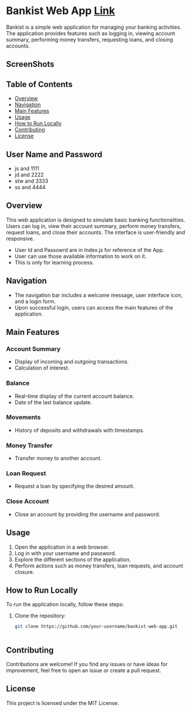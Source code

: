 # Bankist Web App  [Link](https://suresh33661.github.io/WebDevelopment/)

Bankist is a simple web application for managing your banking activities. The application provides features such as logging in, viewing account summary, performing money transfers, requesting loans, and closing accounts.

## ScreenShots


## Table of Contents

- [Overview](#overview)
- [Navigation](#navigation)
- [Main Features](#main-features)
- [Usage](#usage)
- [How to Run Locally](#how-to-run-locally)
- [Contributing](#contributing)
- [License](#license)

## User Name and Password 
- js and 1111
- jd and 2222
- stw and 3333
- ss  and 4444

## Overview <a name="overview"></a>

This web application is designed to simulate basic banking functionalities. Users can log in, view their account summary, perform money transfers, request loans, and close their accounts. The interface is user-friendly and responsive.
- User Id and Passowrd are in Index.js for reference of the App.
- User can use those available information to work on it.
- This is only for learning process.

## Navigation <a name="navigation"></a>

- The navigation bar includes a welcome message, user interface icon, and a login form.
- Upon successful login, users can access the main features of the application.

## Main Features <a name="main-features"></a>

### Account Summary

- Display of incoming and outgoing transactions.
- Calculation of interest.

### Balance

- Real-time display of the current account balance.
- Date of the last balance update.

### Movements

- History of deposits and withdrawals with timestamps.

### Money Transfer

- Transfer money to another account.

### Loan Request

- Request a loan by specifying the desired amount.

### Close Account

- Close an account by providing the username and password.

## Usage <a name="usage"></a>

1. Open the application in a web browser.
2. Log in with your username and password.
3. Explore the different sections of the application.
4. Perform actions such as money transfers, loan requests, and account closure.

## How to Run Locally <a name="how-to-run-locally"></a>

To run the application locally, follow these steps:

1. Clone the repository:

   ```bash
   git clone https://github.com/your-username/bankist-web-app.git
   


## Contributing <a name="contributing"></a>
   Contributions are welcome! If you find any issues or have ideas for improvement, feel free to open an issue or create a pull request.
   

## License <a name="license"></a>
  This project is licensed under the MIT License.
